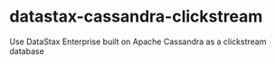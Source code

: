 # datastax-cassandra-clickstream
Use DataStax Enterprise built on Apache Cassandra as a clickstream database
